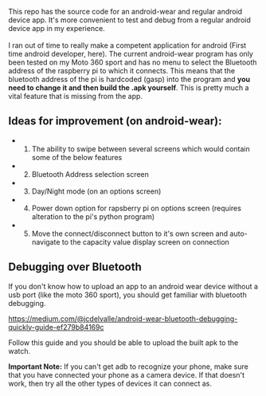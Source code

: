 This repo has the source code for an android-wear and regular android device app. It's more convenient to test and debug from a regular android device app in my experience.
<br>
<br>
I ran out of time to really make a competent application for android (First time android developer, here).
The current android-wear program has only been tested on my Moto 360 sport and has no menu to select the Bluetooth address of the raspberry pi
to which it connects.
This means that the bluetooth address of the pi is hardcoded (gasp) into the program and **you need to change it and then build the .apk yourself**. This is pretty much a vital feature that is missing from the app.

Ideas for improvement (on android-wear):
----------------------------------
- 1. The ability to swipe between several screens which would contain some of the below features
- 2. Bluetooth Address selection screen
- 3. Day/Night mode (on an options screen)
- 4. Power down option for rapsberry pi on options screen (requires alteration to the pi's python program)
- 5. Move the connect/disconnect button to it's own screen and auto-navigate to the capacity value display screen on connection

Debugging over Bluetooth
----------------------
If you don't know how to upload an app to an android wear device without a usb port (like the moto 360 sport), you should get familiar with bluetooth debugging.

https://medium.com/@jcdelvalle/android-wear-bluetooth-debugging-quickly-guide-ef279b84169c

Follow this guide and you should be able to upload the built apk to the watch.

**Important Note:** If you can't get adb to recognize your phone, make sure that you have connected your phone as a camera device. If that doesn't work, then try all the other types of devices it can connect as.
